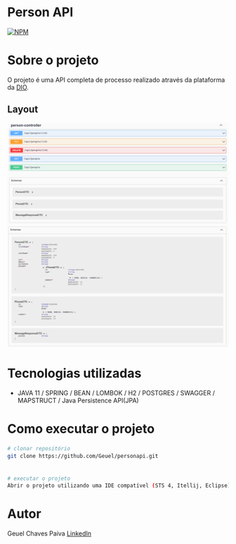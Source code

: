 # Person API
[![NPM](https://img.shields.io/npm/l/react)](https://github.com/Geuel/personapi/blob/main/LICENSE)

# Sobre o projeto

O projeto é uma API completa de processo realizado através da plataforma da [DIO](https://digitalinnovation.one/).

## Layout
![Swagger](https://raw.githubusercontent.com/Geuel/assets/main/personapi/swagger.PNG)
![Schema](https://raw.githubusercontent.com/Geuel/assets/main/personapi/swagger1.PNG)


# Tecnologias utilizadas
- JAVA 11 / SPRING / BEAN / LOMBOK /
  H2 / POSTGRES / SWAGGER / MAPSTRUCT /
  Java Persistence API(JPA)

# Como executar o projeto

```bash
# clonar repositório
git clone https://github.com/Geuel/personapi.git


# executar o projeto
Abrir o projeto utilizando uma IDE compatível (STS 4, Itellij, Eclipse)
```

# Autor

Geuel Chaves Paiva
[LinkedIn](https://www.linkedin.com/in/geuel-chaves-paiva-b0488514a/)
